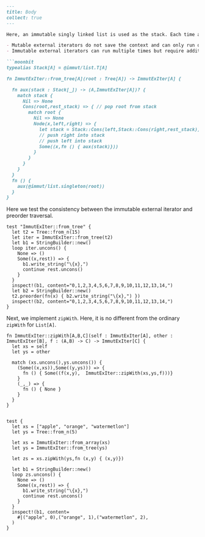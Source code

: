 
```markdown
---
title: Body
collect: true
---

Here, an immutable singly linked list is used as the stack. Each time an `ImmutExIter[A]` is returned, the entire iteration context must be saved.

- Mutable external iterators do not save the context and can only run once.
- Immutable external iterators can run multiple times but require additional storage for the iteration context.

```moonbit
typealias Stack[A] = @immut/list.T[A]

fn ImmutExIter::from_tree[A](root : Tree[A]) -> ImmutExIter[A] {

  fn aux(stack : Stack[_]) -> (A,ImmutExIter[A])? {
    match stack {
      Nil => None
      Cons(root,rest_stack) => { // pop root from stack
        match root {
          Nil => None
          Node(x,left,right) => {
            let stack = Stack::Cons(left,Stack::Cons(right,rest_stack))
            // push right into stack
            // push left into stack
            Some((x,fn () { aux(stack)}))
          }
        }
      }
    }
  }
  fn () {
    aux(@immut/list.singleton(root))
  }
}
```

Here we test the consistency between the immutable external iterator and preorder traversal.

```moonbit
test "ImmutExIter::from_tree" {
  let t2 = Tree::from_n(15)
  let iter = ImmutExIter::from_tree(t2)
  let b1 = StringBuilder::new()
  loop iter.uncons() {
    None => ()
    Some((x,rest)) => {
      b1.write_string("\{x},")
      continue rest.uncons()
    }
  }
  inspect!(b1, content="0,1,2,3,4,5,6,7,8,9,10,11,12,13,14,")
  let b2 = StringBuilder::new()
  t2.preorder(fn(x) { b2.write_string("\{x},") })
  inspect!(b2, content="0,1,2,3,4,5,6,7,8,9,10,11,12,13,14,")
}
```

Next, we implement `zipWith`. Here, it is no different from the ordinary `zipWith` for `List[A]`.

```moonbit
fn ImmutExIter::zipWith[A,B,C](self : ImmutExIter[A], other : ImmutExIter[B], f : (A,B) -> C) -> ImmutExIter[C] {
  let xs = self
  let ys = other

  match (xs.uncons(),ys.uncons()) {
    (Some((x,xs)),Some((y,ys))) => {
      fn () { Some((f(x,y),  ImmutExIter::zipWith(xs,ys,f)))}
    }
    (_,_) => {
      fn () { None }
    }
  }
}


test {
  let xs = ["apple", "orange", "watermetlon"]
  let ys = Tree::from_n(5)

  let xs = ImmutExIter::from_array(xs)
  let ys = ImmutExIter::from_tree(ys)

  let zs = xs.zipWith(ys,fn (x,y) { (x,y)})

  let b1 = StringBuilder::new()
  loop zs.uncons() {
    None => ()
    Some((x,rest)) => {
      b1.write_string("\{x},")
      continue rest.uncons()
    }
  }
  inspect!(b1, content=
    #|("apple", 0),("orange", 1),("watermetlon", 2),
  )
}
```